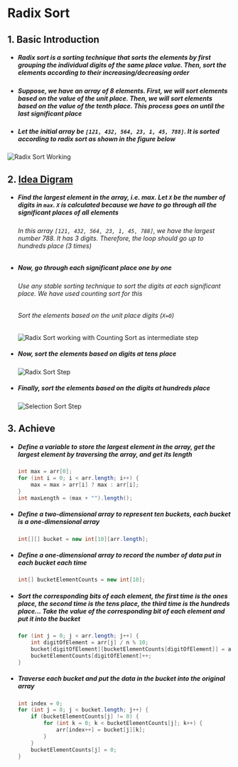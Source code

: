 # Radix Sort

## 1. Basic Introduction

 - ##### Radix sort is a sorting technique that sorts the elements by first grouping the individual digits of the same **place value**. Then, sort the elements according to their increasing/decreasing order

 - ##### Suppose, we have an array of 8 elements. First, we will sort elements based on the value of the unit place. Then, we will sort elements based on the value of the tenth place. This process goes on until the last significant place

 - ##### Let the initial array be `[121, 432, 564, 23, 1, 45, 788]`. It is sorted according to radix sort as shown in the figure below

![Radix Sort Working](https://tva1.sinaimg.cn/large/007S8ZIlgy1ghlvwj2zb8j30jk0ikaao.jpg)

## 2. [Idea Digram](https://www.programiz.com/dsa/radix-sort)

 - ##### Find the largest element in the array, i.e. max. Let `X` be the number of digits in `max`. `X` is calculated because we have to go through all the significant places of all elements

   ###### In this array `[121, 432, 564, 23, 1, 45, 788]`, we have the largest number 788. It has 3 digits. Therefore, the loop should go up to hundreds place (3 times)

- ##### Now, go through each significant place one by one

  ###### Use any stable sorting technique to sort the digits at each significant place. We have used counting sort for this

  ###### Sort the elements based on the unit place digits (`X=0`)

  ![Radix Sort working with Counting Sort as intermediate step](https://tva1.sinaimg.cn/large/007S8ZIlgy1ghlwkx4pwyj313o0o4q4p.jpg)

- ##### Now, sort the elements based on digits at tens place

  ![Radix Sort Step](https://tva1.sinaimg.cn/large/007S8ZIlgy1ghlwl5eiulj30s805gglt.jpg)

- ##### Finally, sort the elements based on the digits at hundreds place

  ![Selection Sort Step](https://tva1.sinaimg.cn/large/007S8ZIlgy1ghlwldwpe5j30s805gjrl.jpg)

## 3. Achieve

 - ##### Define a variable to store the largest element in the array, get the largest element by traversing the array, and get its length

   ```java
   int max = arr[0];
   for (int i = 0; i < arr.length; i++) {
       max = max > arr[i] ? max : arr[i];
   }
   int maxLength = (max + "").length();
   ```

   

 - ##### Define a two-dimensional array to represent ten buckets, each bucket is a one-dimensional array

   ```java
   int[][] bucket = new int[10][arr.length];
   ```

   

 - ##### Define a one-dimensional array to record the number of data put in each bucket each time

   ```java
   int[] bucketElementCounts = new int[10];
   ```

   

 - ##### Sort the corresponding bits of each element, the first time is the ones place, the second time is the tens place, the third time is the hundreds place... Take the value of the corresponding bit of each element and put it into the bucket

   ```java
   for (int j = 0; j < arr.length; j++) {
       int digitOfElement = arr[j] / n % 10;
       bucket[digitOfElement][bucketElementCounts[digitOfElement]] = arr[j];
       bucketElementCounts[digitOfElement]++;
   }
   ```

   

 - ##### Traverse each bucket and put the data in the bucket into the original array

   ```java
   int index = 0;
   for (int j = 0; j < bucket.length; j++) {
       if (bucketElementCounts[j] != 0) {
           for (int k = 0; k < bucketElementCounts[j]; k++) {
               arr[index++] = bucket[j][k];
           }
       }
       bucketElementCounts[j] = 0;
   }
   ```

   